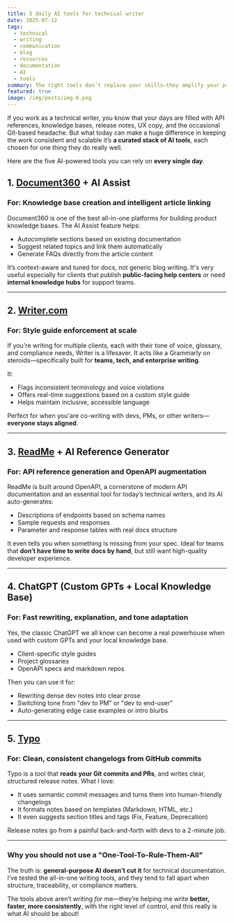 ```yaml
---
title: 5 daily AI tools for technical writer
date: 2025-07-12
tags:
  - technical
  - writing
  - communication
  - blog
  - resources
  - documentation
  - AI
  - tools
summary: The right tools don’t replace your skills—they amplify your process. Here’s how a tech writer could use AI to stay fast, consistent, and client-ready.
featured: true
image: /img/posts/img-6.png
---
```


If you work as a technical writer, you know that your days are filled with API references, knowledge bases, release notes, UX copy, and the occasional Git-based headache. But what today can make a huge difference in keeping the work consistent and scalable it’s **a curated stack of AI tools**, each chosen for one thing they do really well.

Here are the five AI-powered tools you can rely on **every single day**.

## 1. [Document360](https://document360.com) + AI Assist

### For: Knowledge base creation and intelligent article linking

Document360 is one of the best all-in-one platforms for building product knowledge bases. The AI Assist feature helps:

- Autocomplete sections based on existing documentation
- Suggest related topics and link them automatically
- Generate FAQs directly from the article content

It’s context-aware and tuned for docs, not generic blog writing. It's very useful especially for clients that publish **public-facing help centers** or need **internal knowledge hubs** for support teams.

---

## 2. [Writer.com](https://writer.com)

### For: Style guide enforcement at scale

If you're writing for multiple clients, each with their tone of voice, glossary, and compliance needs, Writer is a lifesaver. It acts like a Grammarly on steroids—specifically built for **teams, tech, and enterprise writing**.

It:

- Flags inconsistent terminology and voice violations
- Offers real-time suggestions based on a custom style guide
- Helps maintain inclusive, accessible language

Perfect for when you'are co-writing with devs, PMs, or other writers—**everyone stays aligned**.

---

## 3. [ReadMe](https://readme.com) + AI Reference Generator

### For: API reference generation and OpenAPI augmentation

ReadMe is built around OpenAPI, a cornerstone of modern API documentation and an essential tool for today’s technical writers, and its AI auto-generates:

- Descriptions of endpoints based on schema names
- Sample requests and responses
- Parameter and response tables with real docs structure

It even tells you when something is missing from your spec. Ideal for teams that **don’t have time to write docs by hand**, but still want high-quality developer experience.

---

## 4. ChatGPT (Custom GPTs + Local Knowledge Base)

### For: Fast rewriting, explanation, and tone adaptation

Yes, the classic ChatGPT we all know can become a real powerhouse when used with custom GPTs and your local knowledge base.

- Client-specific style guides
- Project glossaries
- OpenAPI specs and markdown repos

Then you can use it for:

- Rewriting dense dev notes into clear prose
- Switching tone from "dev to PM" or "dev to end-user"
- Auto-generating edge case examples or intro blurbs

---

## 5. [Typo](https://typowriter.ai)

### For: Clean, consistent changelogs from GitHub commits

Typo is a tool that **reads your Git commits and PRs**, and writes clear, structured release notes. What I love:

- It uses semantic commit messages and turns them into human-friendly changelogs
- It formats notes based on templates (Markdown, HTML, etc.)
- It even suggests section titles and tags (Fix, Feature, Deprecation)

Release notes go from a painful back-and-forth with devs to a 2-minute job.

---

### Why you should not use a "One-Tool-To-Rule-Them-All"

The truth is: **general-purpose AI doesn’t cut it** for technical documentation. I’ve tested the all-in-one writing tools, and they tend to fall apart when structure, traceability, or compliance matters.

The tools above aren’t writing _for_ me—they’re helping me write **better, faster, more consistently**, with the right level of control, and this really is what AI should be about!
